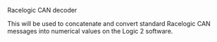 Racelogic CAN decoder

This will be used to concatenate and convert standard Racelogic CAN messages into numerical values on the Logic 2 software.